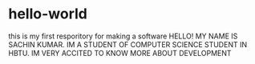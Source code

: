 # hello-world
this is my first resporitory for making a software
HELLO! MY NAME IS SACHIN KUMAR. IM A STUDENT OF COMPUTER SCIENCE STUDENT IN HBTU. IM  VERY ACCITED TO KNOW MORE ABOUT DEVELOPMENT 
